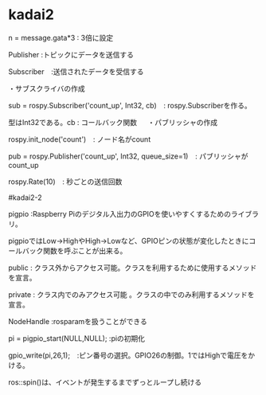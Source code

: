 # kadai2

 n = message.gata*3 : 3倍に設定
 
Publisher :トピックにデータを送信する

Subscriber　:送信されたデータを受信する 

・サブスクライバの作成

sub = rospy.Subscriber('count_up', Int32, cb)　: rospy.Subscriberを作る。

型はInt32である。cb : コールバック関数
　
・パブリッシャの作成

rospy.init_node('count')　: ノード名がcount

pub = rospy.Publisher('count_up', Int32, queue_size=1)　: パブリッシャがcount_up

rospy.Rate(10)　: 秒ごとの送信回数

#kadai2-2

pigpio :Raspberry Piのデジタル入出力のGPIOを使いやすくするためのライブラリ。

pigpioではLow→HighやHigh→Lowなど、GPIOピンの状態が変化したときにコールバック関数を呼ぶことが出来る。

public : クラス外からアクセス可能。クラスを利用するために使用するメソッドを宣言。

private : クラス内でのみアクセス可能 。クラスの中でのみ利用するメソッドを宣言。

NodeHandle :rosparamを扱うことができる



pi = pigpio_start(NULL,NULL); :piの初期化

gpio_write(pi,26,1);　:ピン番号の選択。GPIO26の制御。1ではHighで電圧をかける。

ros::spin()は、イベントが発生するまでずっとループし続ける

